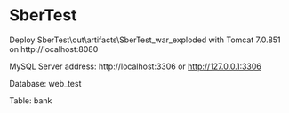 # SberTest
Deploy SberTest\out\artifacts\SberTest_war_exploded with Tomcat 7.0.851 on http://localhost:8080

MySQL Server address: http://localhost:3306 or http://127.0.0.1:3306

Database: web_test

Table: bank
